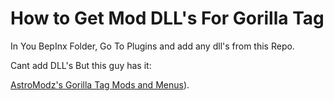 # How to Get Mod DLL's For Gorilla Tag


In You BepInx Folder,
Go To Plugins and add any dll's from this Repo.


Cant add DLL's But this guy has it:

  [AstroModz's Gorilla Tag Mods and Menus](https://github.com/AstroModz/gorilla-tag-mods-and-menus/tree/main)).
